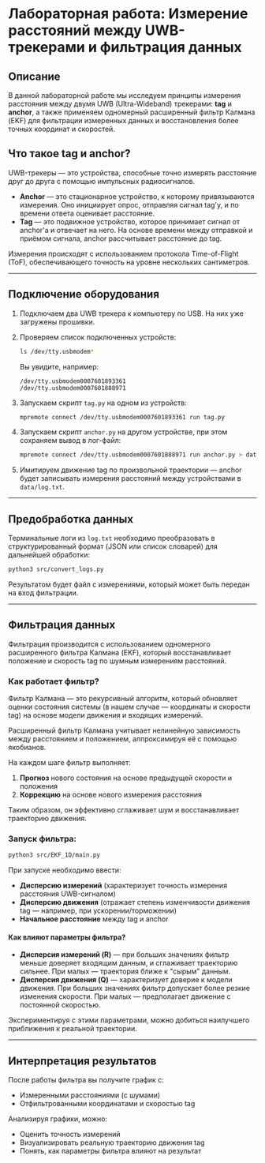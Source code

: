 # Лабораторная работа: Измерение расстояний между UWB-трекерами и фильтрация данных

## Описание

В данной лабораторной работе мы исследуем принципы измерения расстояния между двумя UWB (Ultra-Wideband) трекерами: **tag** и **anchor**, а также применяем одномерный расширенный фильтр Калмана (EKF) для фильтрации измеренных данных и восстановления более точных координат и скоростей.

## Что такое tag и anchor?

UWB-трекеры — это устройства, способные точно измерять расстояние друг до друга с помощью импульсных радиосигналов.

* **Anchor** — это стационарное устройство, к которому привязываются измерения. Оно инициирует опрос, отправляя сигнал tag'у, и по времени ответа оценивает расстояние.
* **Tag** — это подвижное устройство, которое принимает сигнал от anchor'а и отвечает на него. На основе времени между отправкой и приёмом сигнала, anchor рассчитывает расстояние до tag.

Измерения происходят с использованием протокола Time-of-Flight (ToF), обеспечивающего точность на уровне нескольких сантиметров.

---

## Подключение оборудования

1. Подключаем два UWB трекера к компьютеру по USB. На них уже загружены прошивки.
2. Проверяем список подключенных устройств:

   ```bash
   ls /dev/tty.usbmodem*
   ```

   Вы увидите, например:

   ```
   /dev/tty.usbmodem0007601893361
   /dev/tty.usbmodem0007601888971
   ```
3. Запускаем скрипт `tag.py` на одном из устройств:

   ```bash
   mpremote connect /dev/tty.usbmodem0007601893361 run tag.py
   ```
4. Запускаем скрипт `anchor.py` на другом устройстве, при этом сохраняем вывод в лог-файл:

   ```bash
   mpremote connect /dev/tty.usbmodem0007601888971 run anchor.py > data/log.txt
   ```
5. Имитируем движение tag по произвольной траектории — anchor будет записывать измерения расстояний между устройствами в `data/log.txt`.

---

## Предобработка данных

Терминальные логи из `log.txt` необходимо преобразовать в структурированный формат (JSON или список словарей) для дальнейшей обработки:

```bash
python3 src/convert_logs.py
```

Результатом будет файл с измерениями, который может быть передан на вход фильтрации.

---

## Фильтрация данных

Фильтрация производится с использованием одномерного расширенного фильтра Калмана (EKF), который восстанавливает положение и скорость tag по шумным измерениям расстояний.

### Как работает фильтр?

Фильтр Калмана — это рекурсивный алгоритм, который обновляет оценки состояния системы (в нашем случае — координаты и скорости tag) на основе модели движения и входящих измерений.

Расширенный фильтр Калмана учитывает нелинейную зависимость между расстоянием и положением, аппроксимируя её с помощью якобианов.

На каждом шаге фильтр выполняет:

1. **Прогноз** нового состояния на основе предыдущей скорости и положения
2. **Коррекцию** на основе нового измерения расстояния

Таким образом, он эффективно сглаживает шум и восстанавливает траекторию движения.

### Запуск фильтра:

```bash
python3 src/EKF_1D/main.py
```

При запуске необходимо ввести:

* **Дисперсию измерений** (характеризует точность измерения расстояния UWB-сигналом)
* **Дисперсию движения** (отражает степень изменчивости движения tag — например, при ускорении/торможении)
* **Начальное расстояние** между tag и anchor

#### Как влияют параметры фильтра?

* **Дисперсия измерений (R)** — при больших значениях фильтр меньше доверяет входящим данным, и сглаживает траекторию сильнее. При малых — траектория ближе к "сырым" данным.
* **Дисперсия движения (Q)** — характеризует доверие к модели движения. При больших значениях фильтр допускает более резкие изменения скорости. При малых — предполагает движение с постоянной скоростью.

Экспериментируя с этими параметрами, можно добиться наилучшего приближения к реальной траектории.

---

## Интерпретация результатов

После работы фильтра вы получите график с:

* Измеренными расстояниями (с шумами)
* Отфильтрованными координатами и скоростью tag

Анализируя графики, можно:

* Оценить точность измерений
* Визуализировать реальную траекторию движения tag
* Понять, как параметры фильтра влияют на результат
